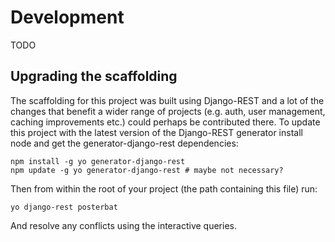 # Development

TODO

## Upgrading the scaffolding

The scaffolding for this project was built using Django-REST and a lot of the
changes that benefit a wider range of projects (e.g. auth, user management,
caching improvements etc.) could perhaps be contributed there. To update this
project with the latest version of the Django-REST generator install node and
get the generator-django-rest dependencies:

    npm install -g yo generator-django-rest
    npm update -g yo generator-django-rest # maybe not necessary?

Then from within the root of your project (the path containing this file) run:

    yo django-rest posterbat

And resolve any conflicts using the interactive queries.

